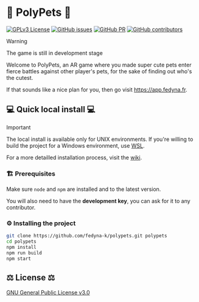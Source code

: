 # 🐗 PolyPets 🐗

[![GPLv3 License](https://img.shields.io/badge/License-GPL%20v3-yellow.svg)](https://opensource.org/licenses/) [![GitHub issues](https://img.shields.io/github/issues/fedyna-k/polypets.svg?style=flat)]() [![GitHub PR](https://img.shields.io/github/issues-pr/fedyna-k/polypets.svg?style=flat)]() [![GitHub contributors](https://img.shields.io/github/contributors/fedyna-k/polypets.svg?style=flat)]()

> [!WARNING]
> The game is still in development stage

Welcome to PolyPets, an AR game where you made super cute pets enter fierce battles against other player's pets, for the sake of finding out who's the cutest.

If that sounds like a nice plan for you, then go visit https://app.fedyna.fr.

## 💻 Quick local install 💻

> [!IMPORTANT]
> The local install is available only for UNIX environments. If you're willing to build the project for a Windows environment, use [WSL](https://learn.microsoft.com/windows/wsl/install).

For a more detailled installation process, visit the [wiki](https://github.com/fedyna-k/polypets/wiki).

### 🏗️ Prerequisites

Make sure `node` and `npm` are installed and to the latest version.

You will also need to have the **development key**, you can ask for it to any contributor.

### ⚙️ Installing the project

```sh
git clone https://github.com/fedyna-k/polypets.git polypets
cd polypets
npm install
npm run build
npm start
```

## ⚖️ License ⚖️

[GNU General Public License v3.0](license)